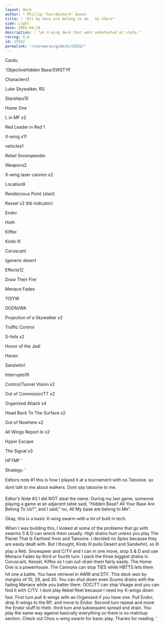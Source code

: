```yaml
---
layout: deck
author: ! Phillip "Karrdeshark" Aasen
title: ! "All my base are belong to me   So there"
side: Light
date: 2001-04-24
description: ! "an X-wing deck that went undefeated at state."
rating: 4.0
id: 15552
permalink: "/starwarsccg/deck/15552/"
---
```

Cards: 

'ObjectiveHidden Base/SWSTYF


Characters1

Luke Skywalker, RS 


Starships15

Home One

L in MF x2

Red Leader in Red 1

X-wing x11


vehicles1

Rebel Snowspeeder


Weapons2

X-wing laser cannon x2


Location9

Rendezvous Point (start)

Kessel x2 (hb indicator)

Endor

Hoth

Kiffex

Kirdo III

Coruscant

(generic desert


Effects12

Draw Their Fire

Menace Fades

YISYW

DODN/WA

Projection of a Skywalker x2

Traffic Control

S-foils x2

Honor of the Jedi

Haven

Sandwhirl


Interrupts19

Control/Tunnel Vision x2

Out of Commision/TT x2

Organized Attack x4

Head Back To The Surface x2

Out of Nowhere x2

All Wings Report In x2

Hyper Escape

The Signal x3

HFTMF '

Strategy: '

Editors note #1 this is how I played it at a tournament with no Tatooine. so dont talk to me about walkers.  Dont say tatooine to me.


Editor’s Note #2 I did NOT steal the name.  During my last game, someone playing a game at an adjacent table said, ”Hidden Base?  All Your Base Are Belong To Us?”, and I said,” no, All My base are belong to Me”.

Okay, this is a basic X-wing swarm with a lot of built in tech.  

When I was building this, I looked at some of the problems that go with swarms S & D can wreck them usually.  High drains hurt unless you play The Planet That Is Farthest from and Tatooine.  I decided no Spies because they are easily dealt with.  But I thought, Kirdo III pulls Desert and Sandwhirl, so Ill play a Reb. Snowspeer and C/TV and I can in one move, stop S & D and use Menace Fades by third or fourth turn.  I pack the three biggest drains in Coruscant, Kessel, Kiffex so I can out-drain them fairly easily.  The Home One is a powerhouse.  The Cannons can stop TIES while HBTTS lets them hit one a battle.  You have retrievel in AWRI and DTF.  This deck won by margins of 10, 29, and 30.  You can shut down even Scums drains with the fading Menace while you batter them.  OOC/TT can stop Visage and you can find it with C/TV.  I dont play Rebel fleet because I need my X-wings down fast.  First turn pull X-wings with an Organized if you have one.  Pull Endor, drop X-wings to the RP, and move to Endor.  Second turn repeat and move the Endor stuff to Hoth. third turn and subsequent spread and drain.  You play the same way against basically everything so there is no matchup section.  Check out Chus x-wing swarm for basic play.  Thanks for reading.   '
